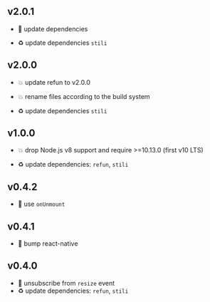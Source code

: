 ## v2.0.1

* 🐞 update dependencies

* ♻️ update dependencies `stili`

## v2.0.0

* 💥 update refun to v2.0.0

* 💥 rename files according to the build system

* ♻️ update dependencies `stili`

## v1.0.0

* 💥 drop Node.js v8 support and require >=10.13.0 (first v10 LTS)

* ♻️ update dependencies: `refun`, `stili`

## v0.4.2

* 🐞 use `onUnmount`

## v0.4.1

* 🐞 bump react-native

## v0.4.0

* 🐞 unsubscribe from `resize` event
* ♻️ update dependencies: `refun`, `stili`
